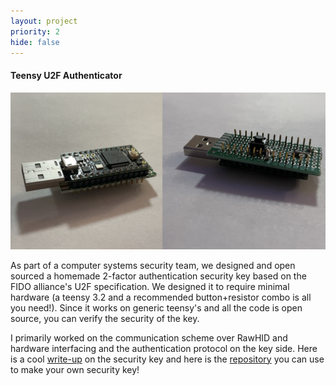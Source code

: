 ```yaml
---
layout: project
priority: 2
hide: false
---
```

#### Teensy U2F Authenticator

<img src="resources/hardware_key.jpeg" class="innerphoto"/>

As part of a computer systems security team, we designed and open sourced a homemade 2-factor
authentication security key based on the FIDO alliance's U2F specification. We designed it
to require minimal hardware (a teensy 3.2 and a recommended button+resistor combo is all you need!).
Since it works on generic teensy's and all the code is open source, you can verify the security
of the key. 

I primarily worked on the communication scheme over RawHID and hardware interfacing and the 
authentication protocol on the key side. Here is a cool [write-up](https://www.itstorque.com/u2f/write-up.pdf) on the security key and here
is the [repository](https://github.com/tareqdandachi/u2f) you can use to make your own security key!